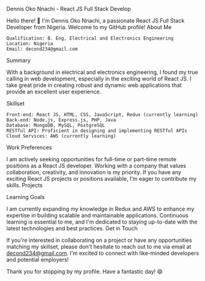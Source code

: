 Dennis Oko Nnachi - React JS Full Stack Develop

Hello there! 👋 I'm Dennis Oko Nnachi, a passionate React JS Full Stack Developer from Nigeria. Welcome to my GitHub profile!
About Me

    Qualification: B. Eng, Electrical and Electronics Engineering
    Location: Nigeria
    Email: decond234@gmail.com

Summary

With a background in electrical and electronics engineering, I found my true calling in web development, especially in the exciting world of React JS. I take great pride in creating robust and dynamic web applications that provide an excellent user experience.

Skillset

    Front-end: React JS, HTML, CSS, JavaScript, Redux (currently learning)
    Back-end: Node.js, Express.js, PHP, Java
    Database: MongoDB, MySQL, PostgreSQL
    RESTful API: Proficient in designing and implementing RESTful APIs
    Cloud Services: AWS (currently learning)

Work Preferences

I am actively seeking opportunities for full-time or part-time remote positions as a React JS developer. Working with a company that values collaboration, creativity, and innovation is my priority. If you have any exciting React JS projects or positions available, I'm eager to contribute my skills.
Projects



Learning Goals

I am currently expanding my knowledge in Redux and AWS to enhance my expertise in building scalable and maintainable applications. Continuous learning is essential to me, and I'm dedicated to staying up-to-date with the latest technologies and best practices.
Get in Touch

If you're interested in collaborating on a project or have any opportunities matching my skillset, please don't hesitate to reach out to me via email at decond234@gmail.com. I'm excited to connect with like-minded developers and potential employers!

Thank you for stopping by my profile. Have a fantastic day! 😄
